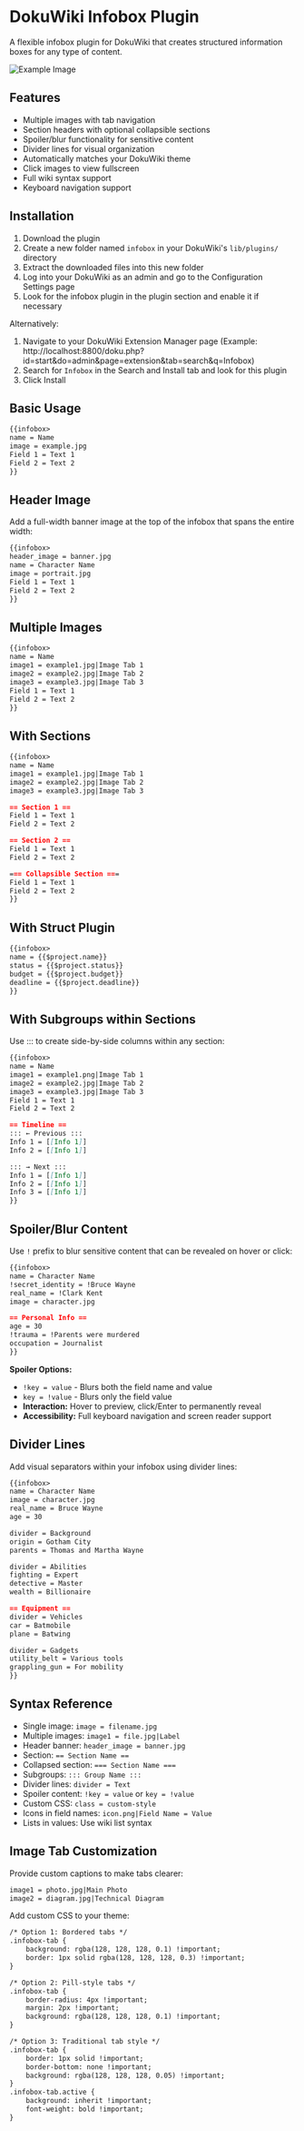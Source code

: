 # DokuWiki Infobox Plugin

A flexible infobox plugin for DokuWiki that creates structured information boxes for any type of content.

![Example Image](https://github.com/user-attachments/assets/7fc33a7c-541c-4a40-938b-7c3e462630c3)

Features
--------
* Multiple images with tab navigation
* Section headers with optional collapsible sections
* Spoiler/blur functionality for sensitive content
* Divider lines for visual organization
* Automatically matches your DokuWiki theme
* Click images to view fullscreen
* Full wiki syntax support
* Keyboard navigation support

Installation
------------
1. Download the plugin
2. Create a new folder named `infobox` in your DokuWiki's `lib/plugins/` directory
3. Extract the downloaded files into this new folder
4. Log into your DokuWiki as an admin and go to the Configuration Settings page
5. Look for the infobox plugin in the plugin section and enable it if necessary

Alternatively:

1. Navigate to your DokuWiki Extension Manager page (Example: http://localhost:8800/doku.php?id=start&do=admin&page=extension&tab=search&q=Infobox)
2. Search for `Infobox` in the Search and Install tab and look for this plugin
3. Click Install

Basic Usage
-----------
```markdown
{{infobox>
name = Name
image = example.jpg
Field 1 = Text 1
Field 2 = Text 2
}}
```

Header Image
------------
Add a full-width banner image at the top of the infobox that spans the entire width:
```markdown
{{infobox>
header_image = banner.jpg
name = Character Name
image = portrait.jpg
Field 1 = Text 1
Field 2 = Text 2
}}
```

Multiple Images
---------------
```markdown
{{infobox>
name = Name
image1 = example1.jpg|Image Tab 1
image2 = example2.jpg|Image Tab 2
image3 = example3.jpg|Image Tab 3
Field 1 = Text 1
Field 2 = Text 2
}}
```

With Sections
-------------
```markdown
{{infobox>
name = Name
image1 = example1.jpg|Image Tab 1
image2 = example2.jpg|Image Tab 2
image3 = example3.jpg|Image Tab 3

== Section 1 ==
Field 1 = Text 1
Field 2 = Text 2

== Section 2 ==
Field 1 = Text 1
Field 2 = Text 2

=== Collapsible Section ===
Field 1 = Text 1
Field 2 = Text 2
}}
```

With Struct Plugin
------------------
```markdown
{{infobox>
name = {{$project.name}}
status = {{$project.status}}
budget = {{$project.budget}}
deadline = {{$project.deadline}}
}}
```

With Subgroups within Sections
------------------
Use ::: to create side-by-side columns within any section:
```markdown
{{infobox>
name = Name
image1 = example1.png|Image Tab 1
image2 = example2.jpg|Image Tab 2
image3 = example3.jpg|Image Tab 3
Field 1 = Text 1
Field 2 = Text 2

== Timeline ==
::: ← Previous :::
Info 1 = [[Info 1]]
Info 2 = [[Info 1]]

::: → Next :::
Info 1 = [[Info 1]]
Info 2 = [[Info 1]]
Info 3 = [[Info 1]]
}}
```

Spoiler/Blur Content
--------------------
Use `!` prefix to blur sensitive content that can be revealed on hover or click:
```markdown
{{infobox>
name = Character Name
!secret_identity = !Bruce Wayne
real_name = !Clark Kent
image = character.jpg

== Personal Info ==
age = 30
!trauma = !Parents were murdered
occupation = Journalist
}}
```

**Spoiler Options:**
* `!key = value` - Blurs both the field name and value
* `key = !value` - Blurs only the field value
* **Interaction:** Hover to preview, click/Enter to permanently reveal
* **Accessibility:** Full keyboard navigation and screen reader support

Divider Lines
-------------
Add visual separators within your infobox using divider lines:
```markdown
{{infobox>
name = Character Name
image = character.jpg
real_name = Bruce Wayne
age = 30

divider = Background
origin = Gotham City
parents = Thomas and Martha Wayne

divider = Abilities
fighting = Expert
detective = Master
wealth = Billionaire

== Equipment ==
divider = Vehicles
car = Batmobile
plane = Batwing

divider = Gadgets
utility_belt = Various tools
grappling_gun = For mobility
}}
```


Syntax Reference
----------------
* Single image: `image = filename.jpg`
* Multiple images: `image1 = file.jpg|Label`
* Header banner: `header_image = banner.jpg`
* Section: `== Section Name ==`
* Collapsed section: `=== Section Name ===`
* Subgroups: `::: Group Name :::`
* Divider lines: `divider = Text`
* Spoiler content: `!key = value` or `key = !value`
* Custom CSS: `class = custom-style`
* Icons in field names: `icon.png|Field Name = Value`
* Lists in values: Use wiki list syntax

Image Tab Customization
----------------
Provide custom captions to make tabs clearer:
```markdown
image1 = photo.jpg|Main Photo
image2 = diagram.jpg|Technical Diagram
```

Add custom CSS to your theme:
```markdown
/* Option 1: Bordered tabs */
.infobox-tab {
    background: rgba(128, 128, 128, 0.1) !important;
    border: 1px solid rgba(128, 128, 128, 0.3) !important;
}

/* Option 2: Pill-style tabs */
.infobox-tab {
    border-radius: 4px !important;
    margin: 2px !important;
    background: rgba(128, 128, 128, 0.1) !important;
}

/* Option 3: Traditional tab style */
.infobox-tab {
    border: 1px solid !important;
    border-bottom: none !important;
    background: rgba(128, 128, 128, 0.05) !important;
}
.infobox-tab.active {
    background: inherit !important;
    font-weight: bold !important;
}
```
